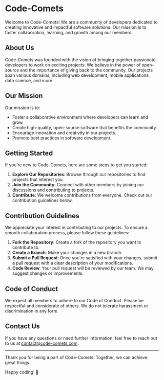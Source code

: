 # Code-Comets

Welcome to Code-Comets! We are a community of developers dedicated to creating innovative and impactful software solutions. Our mission is to foster collaboration, learning, and growth among our members.

## About Us

Code-Comets was founded with the vision of bringing together passionate developers to work on exciting projects. We believe in the power of open-source and the importance of giving back to the community. Our projects span various domains, including web development, mobile applications, data science, and more.

## Our Mission

Our mission is to:

- Foster a collaborative environment where developers can learn and grow.
- Create high-quality, open-source software that benefits the community.
- Encourage innovation and creativity in our projects.
- Promote best practices in software development.

## Getting Started

If you're new to Code-Comets, here are some steps to get you started:

1. **Explore Our Repositories**: Browse through our repositories to find projects that interest you.
2. **Join the Community**: Connect with other members by joining our discussions and contributing to projects.
3. **Contribute**: We welcome contributions from everyone. Check out our contribution guidelines below.

## Contribution Guidelines

We appreciate your interest in contributing to our projects. To ensure a smooth collaboration process, please follow these guidelines:

1. **Fork the Repository**: Create a fork of the repository you want to contribute to.
2. **Create a Branch**: Make your changes in a new branch.
3. **Submit a Pull Request**: Once you're satisfied with your changes, submit a pull request with a clear description of your modifications.
4. **Code Review**: Your pull request will be reviewed by our team. We may suggest changes or improvements.

## Code of Conduct

We expect all members to adhere to our Code of Conduct. Please be respectful and considerate of others. We do not tolerate harassment or discrimination in any form.

## Contact Us

If you have any questions or need further information, feel free to reach out to us at [contact@code-comets.com](mailto:contact@code-comets.com).

---

Thank you for being a part of Code-Comets! Together, we can achieve great things.

Happy coding! 🚀
